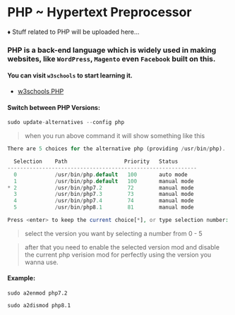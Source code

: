 # PHP ~ Hypertext Preprocessor

♦ Stuff related to PHP will be uploaded here...

### PHP is a back-end language which is widely used in making websites, like `WordPress`, `Magento` even `Facebook` built on this.

#### You can visit `w3schools` to start learning it.

- [w3schools PHP](https://www.w3schools.com/php/)

#### Switch between PHP Versions:

```php
sudo update-alternatives --config php
```
> when you run above command it will show something like this

```php
There are 5 choices for the alternative php (providing /usr/bin/php).

  Selection    Path                  Priority   Status
------------------------------------------------------------
  0            /usr/bin/php.default   100       auto mode
  1            /usr/bin/php.default   100       manual mode
* 2            /usr/bin/php7.2        72        manual mode
  3            /usr/bin/php7.3        73        manual mode
  4            /usr/bin/php7.4        74        manual mode
  5            /usr/bin/php8.1        81        manual mode

Press <enter> to keep the current choice[*], or type selection number: 

```
> select the version you want by selecting a number from 0 - 5

> after that you need to enable the selected version mod and disable the current php verision mod for perfectly using the version you wanna use.

#### Example:
```
sudo a2enmod php7.2
```
```
sudo a2dismod php8.1
```
